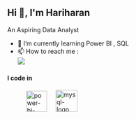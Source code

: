 ## Hi 👋, I'm Hariharan 

An Aspiring Data Analyst
                                                
- 🌱 I’m currently learning Power BI , SQL
- 📫 How to reach me :
<br /> [<img src="https://img.shields.io/badge/LinkedIn-0077B5?style=for-the-badge&logo=linkedin&logoColor=white" />](https://www.linkedin.com/in/hariharan-karthikeyan/)


#### I code in 
 &nbsp;&nbsp;&nbsp;&nbsp;&nbsp;&nbsp;&nbsp;&nbsp;&nbsp;&nbsp;           <img width="48" height="48" src="https://img.icons8.com/fluency/48/power-bi-2021.png" alt="power-bi-2021"/>   &nbsp;&nbsp;&nbsp; <img width="50" height="50" src="https://img.icons8.com/ios-filled/50/FFFFFF/mysql-logo.png" alt="mysql-logo"/>
